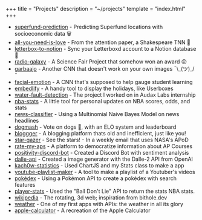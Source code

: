 +++
title = "Projects"
description = "~/projects"
template = "index.html"
+++

<ul>
<li>
    <a href="https://github.com/kach0w/superfund-prediction">superfund-prediction</a> - Predicting Superfund locations with socioeconomic data 🗑️
</li>
<li>
    <a href="https://github.com/kach0w/all-you-need-is-love">all-you-need-is-love</a> - From the attention paper, a Shakespeare TNN 🎺
</li>
<li>
    <a href="https://github.com/kach0w/letterbox-to-notion">letterbox-to-notion</a> - Sync your Letterboxd account to a Notion database 🎥
</li>
<li>
    <a href="https://github.com/kach0w/radio-galaxy">radio-galaxy</a> - A Science Fair Project that somehow won an award 😕
</li>
<li>
    <a href="https://github.com/kach0w/garbaajo">garbaajo</a> - Another CNN that doesn't work on your own images ¯\_(ツ)_/¯
</li>
<li>
    <a href="https://github.com/kach0w/facial-emotion">facial-emotion</a> - A CNN that's supposed to help gauge student learning
</li>
<li>
    <a href="https://github.com/kach0w/embedlify">embedlify</a> - A handy tool to display the holidays, like Userboxes
</li>
<li>
    <a href="https://github.com/kach0w/water-fault-detection">water-fault-detection</a> - The project I worked on in Audax Labs internship
</li>
<li>
    <a href="https://nba-stats.streamlit.app/">nba-stats</a> - A little tool for personal updates on NBA scores, odds, and stats
</li>
<li>
    <a href="https://news-classify.streamlit.app/">news-classifier</a> - Using a Multinomial Naive Bayes Model on news headlines
</li>
<li>
    <a href="https://dogmash.vercel.app/">dogmash</a> - Vote on dogs 🐶, with an ELO system and leaderboard
</li>
<li>
    <a href="https://bloggger.vercel.app/">bloggger</a> - A blogging platform thats old and inefficient, just like you!
</li>
<li>
    <a href="https://stargazer.vercel.app/">star-gazer</a> - See the stars! - In a weekly email that uses NASA's APoD
</li>
<li>
    <a href="https://rate-my-aps.vercel.app">rate-my-aps</a> - A platform to democratize information about AP Courses
</li>
<li>
    <a href="https://devpost.com/software/positivity-discord-bot">positivity-discord-bot</a> - Created a Discord Bot with sentiment analysis
</li>
<li>
    <a href="https://github.com/kach0w/dalle-api">dalle-api</a> - Created a image generator with the Dalle-2 API from OpenAI
</li>
<li>
    <a href="https://silly-snickerdoodle-e1a7d5.netlify.app/">kach0w-statistics</a> - Used ChartJS and my Stats class to make a app
</li>
<li>
    <a href="https://github.com/kach0w/Youtube-Playlist-Maker">youtube-playlist-maker</a> - A tool to make a playlist of a Youtuber's videos
</li>
<li>
    <a href="https://kach0w.github.io/old-website/pokemon/pokedex">pokédex</a> - Using a Pokémon API to create a pokédex with search features
</li>
<li>
    <a href="https://github.com/kach0w/playerstats">player-stats</a> - Used the "Ball Don't Lie" API to return the stats NBA stats.
</li>
<li>
    <a href="https://kach0w.github.io/old-website/web3d/wikipedia">wikipedia</a> - The rotating, 3d web; inspiration from bithole.dev
</li>
<li>
    <a href="https://kach0w.github.io/old-website/Weather/forecast">weather</a> - One of my first apps with APIs: the weather in all its glory
</li>
<li>
    <a href="https://kach0w.github.io/old-website/Calculator/calc">apple-calculator</a> - A recreation of the Apple Calculator 
</li>

</ul>
